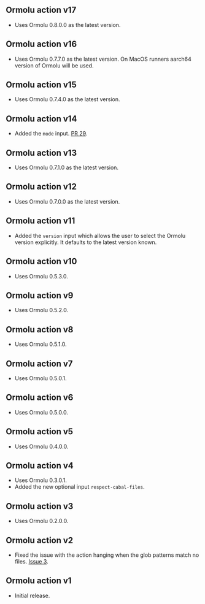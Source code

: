 ## Ormolu action v17

* Uses Ormolu 0.8.0.0 as the latest version.

## Ormolu action v16

* Uses Ormolu 0.7.7.0 as the latest version. On MacOS runners aarch64
  version of Ormolu will be used.

## Ormolu action v15

* Uses Ormolu 0.7.4.0 as the latest version.

## Ormolu action v14

* Added the `mode` input. [PR
  29](https://github.com/haskell-actions/run-ormolu/pull/29).

## Ormolu action v13

* Uses Ormolu 0.7.1.0 as the latest version.

## Ormolu action v12

* Uses Ormolu 0.7.0.0 as the latest version.

## Ormolu action v11

* Added the `version` input which allows the user to select the Ormolu
  version explicitly. It defaults to the latest version known.

## Ormolu action v10

* Uses Ormolu 0.5.3.0.

## Ormolu action v9

* Uses Ormolu 0.5.2.0.

## Ormolu action v8

* Uses Ormolu 0.5.1.0.

## Ormolu action v7

* Uses Ormolu 0.5.0.1.

## Ormolu action v6

* Uses Ormolu 0.5.0.0.

## Ormolu action v5

* Uses Ormolu 0.4.0.0.

## Ormolu action v4

* Uses Ormolu 0.3.0.1.
* Added the new optional input `respect-cabal-files`.

## Ormolu action v3

* Uses Ormolu 0.2.0.0.

## Ormolu action v2

* Fixed the issue with the action hanging when the glob patterns match no
  files. [Issue 3](https://github.com/mrkkrp/ormolu-action/issues/3).

## Ormolu action v1

* Initial release.
